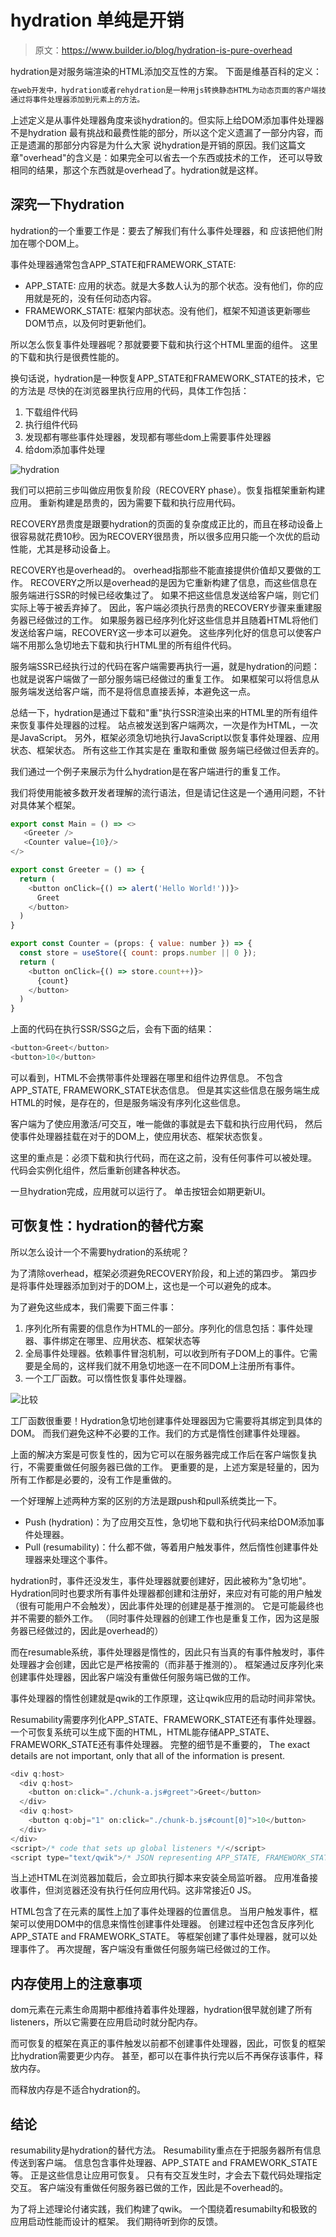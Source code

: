 # hydration 单纯是开销

> 原文：https://www.builder.io/blog/hydration-is-pure-overhead

hydration是对服务端渲染的HTML添加交互性的方案。
下面是维基百科的定义：

```javascript
在web开发中，hydration或者rehydration是一种用js转换静态HTML为动态页面的客户端技术，
通过将事件处理器添加到元素上的方法。
```
上述定义是从事件处理器角度来谈hydration的。但实际上给DOM添加事件处理器不是hydration
最有挑战和最费性能的部分，所以这个定义遗漏了一部分内容，而正是遗漏的那部分内容是为什么大家
说hydration是开销的原因。我们这篇文章"overhead"的含义是：如果完全可以省去一个东西或技术的工作，
还可以导致相同的结果，那这个东西就是overhead了。hydration就是这样。

## 深究一下hydration
hydration的一个重要工作是：要去了解我们有什么事件处理器，和 应该把他们附加在哪个DOM上。

事件处理器通常包含APP_STATE和FRAMEWORK_STATE:
* APP_STATE: 应用的状态。就是大多数人认为的那个状态。没有他们，你的应用就是死的，没有任何动态内容。
* FRAMEWORK_STATE: 框架内部状态。没有他们，框架不知道该更新哪些DOM节点，以及何时更新他们。

所以怎么恢复事件处理器呢？那就要要下载和执行这个HTML里面的组件。
这里的下载和执行是很费性能的。

换句话说，hydration是一种恢复APP_STATE和FRAMEWORK_STATE的技术，它的方法是
尽快的在浏览器里执行应用的代码，具体工作包括：
1. 下载组件代码
2. 执行组件代码
3. 发现都有哪些事件处理器，发现都有哪些dom上需要事件处理器
4. 给dom添加事件处理

![hydration](./img.png)

我们可以把前三步叫做应用恢复阶段（RECOVERY phase）。恢复指框架重新构建应用。
重新构建是昂贵的，因为需要下载和执行应用代码。

RECOVERY昂贵度是跟要hydration的页面的复杂度成正比的，而且在移动设备上
很容易就花费10秒。因为RECOVERY很昂贵，所以很多应用只能一个次优的启动性能，尤其是移动设备上。

RECOVERY也是overhead的。
overhead指那些不能直接提供价值却又要做的工作。
RECOVERY之所以是overhead的是因为它重新构建了信息，而这些信息在服务端进行SSR的时候已经收集过了。
如果不把这些信息发送给客户端，则它们实际上等于被丢弃掉了。
因此，客户端必须执行昂贵的RECOVERY步骤来重建服务器已经做过的工作。
如果服务器已经序列化好这些信息并且随着HTML将他们发送给客户端，RECOVERY这一步本可以避免。
这些序列化好的信息可以使客户端不用那么急切地去下载和执行HTML里的所有组件代码。


服务端SSR已经执行过的代码在客户端需要再执行一遍，就是hydration的问题：
也就是说客户端做了一部分服务端已经做过的重复工作。
如果框架可以将信息从服务端发送给客户端，而不是将信息直接丢掉，本避免这一点。

总结一下，hydration是通过下载和"重"执行SSR渲染出来的HTML里的所有组件来恢复事件处理器的过程。
站点被发送到客户端两次，一次是作为HTML，一次是JavaScript。
另外，框架必须急切地执行JavaScript以恢复事件处理器、应用状态、框架状态。
所有这些工作其实是在 重取和重做 服务端已经做过但丢弃的。

我们通过一个例子来展示为什么hydration是在客户端进行的重复工作。

我们将使用能被多数开发者理解的流行语法，但是请记住这是一个通用问题，不针对具体某个框架。

```javascript
export const Main = () => <>
   <Greeter />
   <Counter value={10}/>
</>

export const Greeter = () => {
  return (
    <button onClick={() => alert('Hello World!'))}>
      Greet
    </button>
  )
}

export const Counter = (props: { value: number }) => {
  const store = useStore({ count: props.number || 0 });
  return (
    <button onClick={() => store.count++)}>
      {count}
    </button>
  )
}


```

上面的代码在执行SSR/SSG之后，会有下面的结果：

```javascript
<button>Greet</button>
<button>10</button>

```

可以看到，HTML不会携带事件处理器在哪里和组件边界信息。
不包含APP_STATE, FRAMEWORK_STATE状态信息。
但是其实这些信息在服务端生成HTML的时候，是存在的，但是服务端没有序列化这些信息。

客户端为了使应用激活/可交互，唯一能做的事就是去下载和执行应用代码，
然后使事件处理器挂载在对于的DOM上，使应用状态、框架状态恢复。

这里的重点是：必须下载和执行代码，而在这之前，没有任何事件可以被处理。
代码会实例化组件，然后重新创建各种状态。

一旦hydration完成，应用就可以运行了。
单击按钮会如期更新UI。

## 可恢复性：hydration的替代方案

所以怎么设计一个不需要hydration的系统呢？

为了清除overhead，框架必须避免RECOVERY阶段，和上述的第四步。
第四步是将事件处理器添加到对于的DOM上，这也是一个可以避免的成本。

为了避免这些成本，我们需要下面三件事：
1. 序列化所有需要的信息作为HTML的一部分。序列化的信息包括：事件处理器、事件绑定在哪里、应用状态、框架状态等
2. 全局事件处理器。依赖事件冒泡机制，可以收到所有子DOM上的事件。它需要是全局的，这样我们就不用急切地逐一在不同DOM上注册所有事件。
3. 一个工厂函数。可以惰性恢复事件处理器。

![比较](./img2.png)

工厂函数很重要！Hydration急切地创建事件处理器因为它需要将其绑定到具体的DOM。
而我们避免这种不必要的工作。我们的方式是惰性创建事件处理器。

上面的解决方案是可恢复性的，因为它可以在服务器完成工作后在客户端恢复执行，不需要重做任何服务器已做的工作。
更重要的是，上述方案是轻量的，因为所有工作都是必要的，没有工作是重做的。

一个好理解上述两种方案的区别的方法是跟push和pull系统类比一下。

* Push (hydration)：为了应用交互性，急切地下载和执行代码来给DOM添加事件处理器。
* Pull (resumability)：什么都不做，等着用户触发事件，然后惰性创建事件处理器来处理这个事件。

hydration时，事件还没发生，事件处理器就要创建好，因此被称为"急切地"。
Hydration同时也要求所有事件处理器都创建和注册好，来应对有可能的用户触发（很有可能用户不会触发），因此事件处理的创建是基于推测的。
它是可能最终也并不需要的额外工作。
（同时事件处理器的创建工作也是重复工作，因为这是服务器已经做过的，因此是overhead的）

而在resumable系统，事件处理器是惰性的，因此只有当真的有事件触发时，事件处理器才会创建，因此它是严格按需的（而非基于推测的）。
框架通过反序列化来创建事件处理器，因此客户端没有重做任何服务端已做的工作。

事件处理器的惰性创建就是qwik的工作原理，这让qwik应用的启动时间非常快。

Resumability需要序列化APP_STATE、FRAMEWORK_STATE还有事件处理器。
一个可恢复系统可以生成下面的HTML，HTML能存储APP_STATE、FRAMEWORK_STATE还有事件处理器。
完整的细节是不重要的，
The exact details are not important, only that all of the information is present.

```javascript
<div q:host>
  <div q:host>
    <button on:click="./chunk-a.js#greet">Greet</button>
  </div>
  <div q:host>
    <button q:obj="1" on:click="./chunk-b.js#count[0]">10</button>
  </div>
</div>
<script>/* code that sets up global listeners */</script>
<script type="text/qwik">/* JSON representing APP_STATE, FRAMEWORK_STATE */</script>

```
当上述HTML在浏览器加载后，会立即执行脚本来安装全局监听器。
应用准备接收事件，但浏览器还没有执行任何应用代码。这非常接近0 JS。

HTML包含了在元素的属性上加了事件处理器的位置信息。
当用户触发事件，框架可以使用DOM中的信息来惰性创建事件处理器。
创建过程中还包含反序列化APP_STATE and FRAMEWORK_STATE。
等框架创建了事件处理器，就可以处理事件了。
再次提醒，客户端没有重做任何服务端已经做过的工作。

## 内存使用上的注意事项
dom元素在元素生命周期中都维持着事件处理器，hydration很早就创建了所有listeners，所以它需要在应用启动时就分配内存。

而可恢复的框架在真正的事件触发以前都不创建事件处理器，因此，可恢复的框架比hydration需要更少内存。
甚至，都可以在事件执行完以后不再保存该事件，释放内存。

而释放内存是不适合hydration的。

## 结论

resumability是hydration的替代方法。
Resumability重点在于把服务器所有信息传送到客户端。
信息包含事件处理器、APP_STATE and FRAMEWORK_STATE等。
正是这些信息让应用可恢复。
只有有交互发生时，才会去下载代码处理指定交互。
客户端没有重做任何服务器已做的工作，因此是不overhead的。

为了将上述理论付诸实践，我们构建了qwik。
一个围绕着resumabilty和极致的应用启动性能而设计的框架。
我们期待听到你的反馈。
